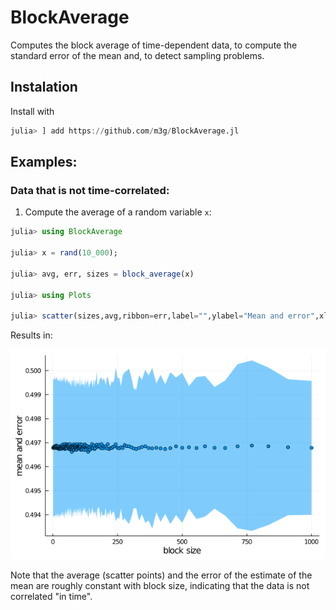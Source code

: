 # BlockAverage

Computes the block average of time-dependent data, to compute the standard error of the mean and, to detect sampling problems.  

## Instalation

Install with
```julia
julia> ] add https://github.com/m3g/BlockAverage.jl

```

## Examples:

### Data that is not time-correlated:

1. Compute the average of a random variable `x`:

```julia
julia> using BlockAverage

julia> x = rand(10_000);

julia> avg, err, sizes = block_average(x)

julia> using Plots

julia> scatter(sizes,avg,ribbon=err,label="",ylabel="Mean and error",xlabel="Block size")

```

Results in:

![random.png](./docs/images/random.png)

Note that the average (scatter points) and the error of the estimate of the mean are roughly constant with block size, indicating that the data is not correlated "in time". 













